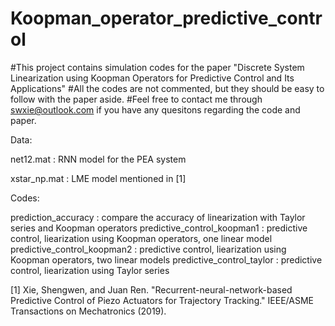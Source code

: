 # Koopman_operator_predictive_control
#This project contains simulation codes for the paper "Discrete System Linearization using Koopman Operators for Predictive Control and Its Applications"
#All the codes are not commented, but they should be easy to follow with the paper aside.
#Feel free to contact me through swxie@outlook.com if you have any quesitons regarding the code and paper.

Data:

net12.mat    :   RNN model for the PEA system

xstar_np.mat   : LME model mentioned in [1]

Codes:

prediction_accuracy  : compare the accuracy of linearization with Taylor series and Koopman operators
predictive_control_koopman1  : predictive control, liearization using Koopman operators, one linear model 
predictive_control_koopman2  : predictive control, liearization using Koopman operators, two linear models 
predictive_control_taylor    : predictive control, liearization using Taylor series 




[1] Xie, Shengwen, and Juan Ren. "Recurrent-neural-network-based Predictive Control of Piezo Actuators for Trajectory Tracking." IEEE/ASME Transactions on Mechatronics (2019).
